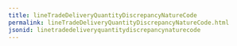 ```yaml
---
title: lineTradeDeliveryQuantityDiscrepancyNatureCode
permalink: lineTradeDeliveryQuantityDiscrepancyNatureCode.html
jsonid: linetradedeliveryquantitydiscrepancynaturecode
---
```

